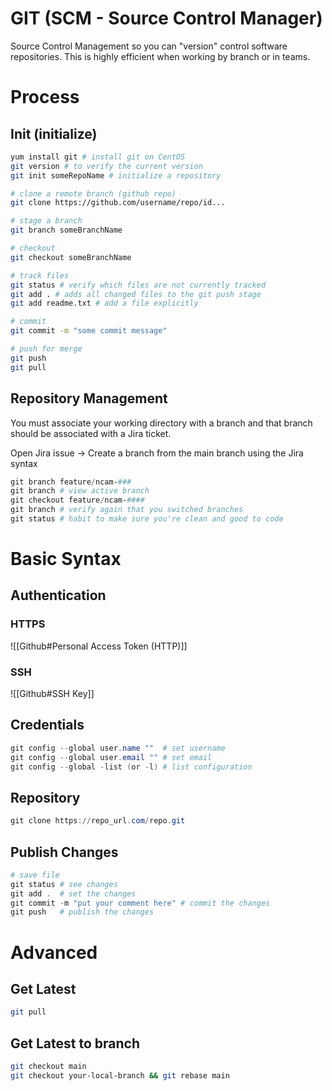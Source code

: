# GIT (SCM - Source Control Manager)
Source Control Management so you can "version" control software repositories. This is highly efficient when working by branch or in teams. 

# Process
## Init (initialize)
```bash
yum install git # install git on CentOS
git version # to verify the current version
git init someRepoName # initialize a repository

# clone a remote branch (github repo)
git clone https://github.com/username/repo/id...

# stage a branch
git branch someBranchName

# checkout
git checkout someBranchName

# track files
git status # verify which files are not currently tracked
git add . # adds all changed files to the git push stage 
git add readme.txt # add a file explicitly 

# commit 
git commit -m "some commit message"

# push for merge
git push 
git pull 
```

## Repository Management

You must associate your working directory with a branch and that branch should be associated with a Jira ticket. 

Open Jira issue → Create a branch from the main branch using the Jira syntax

```powershell
git branch feature/ncam-###    
git branch # view active branch
git checkout feature/ncam-####
git branch # verify again that you switched branches
git status # habit to make sure you're clean and good to code 
```

# Basic Syntax
## Authentication
### HTTPS
![[Github#Personal Access Token (HTTP)]]

### SSH
![[Github#SSH Key]]


## Credentials

```powershell
git config --global user.name ""  # set username
git config --global user.email "" # set email
git config --global -list (or -l) # list configuration
```

## Repository

```powershell
git clone https://repo_url.com/repo.git
```

## Publish Changes

```powershell
# save file 
git status # see changes
git add .  # set the changes 
git commit -m "put your comment here" # commit the changes
git push   # publish the changes 
```

# Advanced
## Get Latest
```bash
git pull
```

## Get Latest to branch
```bash
git checkout main
git checkout your-local-branch && git rebase main
```